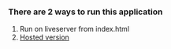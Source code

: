 ### There are 2 ways to run this application
1. Run on liveserver from index.html
2. [Hosted version](https://nafiranta.github.io/graphql/)

